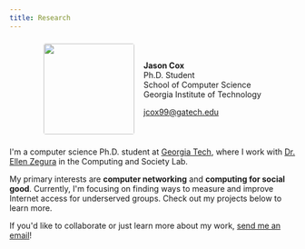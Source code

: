 ```yaml
---
title: Research
---
```


<div id="research-info">
    <img
        alt=""
        id="research-info-img"
        src="/images/headshot-square.png"
    >
    <div id="research-info-txt">
        <p>
            <strong>Jason Cox</strong><br>
            Ph.D. Student<br>
            School of Computer Science<br>
            Georgia Institute of Technology
        </p>
        <p><a href="mailto:jcox99@gatech.edu">jcox99@gatech.edu</a></p>
    </div>
</div>

I'm a computer science Ph.D. student at [Georgia Tech](https://gatech.edu), where I work with [Dr. Ellen Zegura](https://www.cc.gatech.edu/people/ellen-zegura) in the Computing and Society Lab.

My primary interests are **computer networking** and **computing for social good**. Currently, I'm focusing on finding ways to measure and improve Internet access for underserved groups. Check out my projects below to learn more.

If you'd like to collaborate or just learn more about my work, [send me an email](mailto:jcox99@gatech.edu)!

<style>
    #research-info {
        display: flex;
        justify-content: center;
        align-items: center;
        flex-wrap: wrap;
    }

    #research-info > * {
        margin: 0.5rem;
    }

    #research-info-img {
        border-radius: 0.25rem;
        height: 10rem;
        width: 10rem;
    }
</style>
